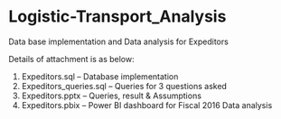 # Logistic-Transport_Analysis
Data base implementation and Data analysis for Expeditors


Details of attachment is as below:

1.	Expeditors.sql – Database implementation
2.	Expeditors_queries.sql – Queries for 3 questions asked
3.	Expeditors.pptx – Queries, result & Assumptions
4.	Expeditors.pbix – Power BI dashboard for Fiscal 2016 Data analysis
